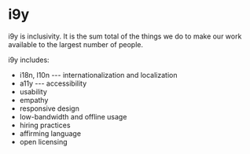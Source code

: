 # i9y 

i9y is inclusivity. It is the sum total of the things we do to make our work available to the largest number of people.

i9y includes:

 - i18n, l10n --- internationalization and localization
 - a11y --- accessibility 
 - usability
 - empathy
 - responsive design
 - low-bandwidth and offline usage
 - hiring practices
 - affirming language
 - open licensing
